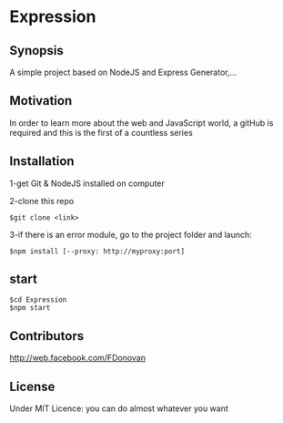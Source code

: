 # Expression



## Synopsis

A simple project based on NodeJS and Express Generator,...

## Motivation

In order to learn more about the web and JavaScript world, a gitHub is required and this is the first of a countless series

## Installation
1-get Git & NodeJS installed on computer

2-clone this repo
```
$git clone <link>
```
3-if there is an error module, go to the project folder and launch:
```
$npm install [--proxy: http://myproxy:port]
```



## start

```
$cd Expression
$npm start
```

## Contributors
http://web.facebook.com/FDonovan

## License

Under MIT Licence: you can do almost whatever you want

